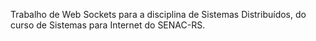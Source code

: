 Trabalho de Web Sockets para a disciplina de Sistemas Distribuídos, do curso de Sistemas para Internet do SENAC-RS.